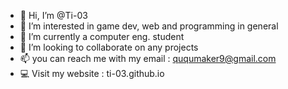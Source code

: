 - 👋 Hi, I’m @Ti-03
- 👀 I’m interested in game dev, web and programming in general
- 🌱 I’m currently a computer eng. student
- 💞️ I’m looking to collaborate on any projects
- 📫 you can reach me with my email : ququmaker9@gmail.com
- 💻 Visit my website : ti-03.github.io

<!---
Ti-03/Ti-03 is a ✨ special ✨ repository because its `README.md` (this file) appears on your GitHub profile.
You can click the Preview link to take a look at your changes.
--->
